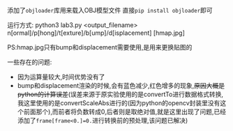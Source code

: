 添加了`objloader`库用来载入OBJ模型文件
直接`pip install objloader`即可

运行方式:
python3 lab3.py <output_filename> n[ormal]/p[hong]/t[exture]/b[ump]/d[isplacement] [hmap.jpg]

PS:hmap.jpg只有bump和displacement需要使用,是用来更换贴图的



一些存在的问题:
- 因为运算量较大,时间优势没有了
- bump和displacement渲染的时候,会有蓝色减少,红色增多的现象,~~原因大概是python的计算误差~~(误差来源于原实验使用的是convertTo进行数据格式转换,我这里使用的是convertScaleAbs进行的(因为python的opencv封装里没有这个前面那个),而前者将负数转成0,后者则是取绝对值,就是这里出现了问题,已经添加了`frame[frame<0.]=0.`进行转换前的预处理,该问题已解决)

